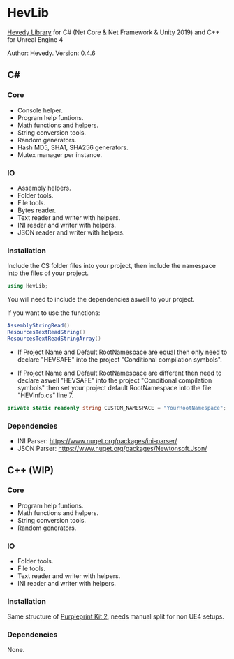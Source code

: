 # HevLib
[Hevedy Library][ProjectURL] for C# (Net Core &amp; Net Framework &amp; Unity 2019) and C++ for Unreal Engine 4

Author: Hevedy. 
Version: 0.4.6


## C#

### Core
 * Console helper.
 * Program help funtions.
 * Math functions and helpers.
 * String conversion tools.
 * Random generators.
 * Hash MD5, SHA1, SHA256 generators.
 * Mutex manager per instance.
 
### IO
 * Assembly helpers.
 * Folder tools.
 * File tools.
 * Bytes reader.
 * Text reader and writer with helpers.
 * INI reader and writer with helpers.
 * JSON reader and writer with helpers.


### Installation
Include the CS folder files into your project, then include the namespace into the files of your project.
```csharp
using HevLib;
```
You will need to include the dependencies aswell to your project.

If you want to use the functions:
```csharp
AssemblyStringRead()
ResourcesTextReadString()
ResourcesTextReadStringArray()
```
 * If Project Name and Default RootNamespace are equal then only need to declare "HEVSAFE" into the project "Conditional compilation symbols".

 * If Project Name and Default RootNamespace are different then need to declare aswell "HEVSAFE" into the project "Conditional compilation symbols" then set your project default RootNamespace into the file "HEVInfo.cs" line 7.
```csharp
private static readonly string CUSTOM_NAMESPACE = "YourRootNamespace";
```

### Dependencies
 * INI Parser: https://www.nuget.org/packages/ini-parser/
 * JSON Parser: https://www.nuget.org/packages/Newtonsoft.Json/



## C++ (WIP)

### Core
 * Program help funtions.
 * Math functions and helpers.
 * String conversion tools.
 * Random generators.
 
### IO
 * Folder tools.
 * File tools.
 * Text reader and writer with helpers.
 * INI reader and writer with helpers.


### Installation
Same structure of [Purpleprint Kit 2][PurpleprintKitURL], needs manual split for non UE4 setups.


### Dependencies
None.



[ProjectURL]: https://github.com/Hevedy/HevLib
[PurpleprintKitURL]: https://github.com/Hevedy/PurpleprintKit